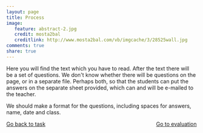 ```yaml
---
layout: page 
title: Process
image: 
   feature: abstract-2.jpg
   credit: mosta2bal
   creditlink: http://www.mosta2bal.com/vb/imgcache/3/28525wall.jpg
comments: true
share: true 
---
```


Here you will find the text which you have to read. After the text there will be a set of questions. We don't know whether there will be questions on the page, or in a separate file. Perhaps both, so that the students can put the answers on the separate sheet provided, which can and will be e-mailed to the teacher.

We should make a format for the questions, including spaces for answers, name, date and class.





<div style="float: left"> 
<a href="{{ site.url }}/webquest/commerce/webquest-1/task-1/" class="btn">Go back to task</a>
</div>

<div style="float: right"> 
<a href="{{ site.url }}/webquest/commerce/webquest-1/evaluation-1/" class="btn">Go to evaluation</a>
</div>

